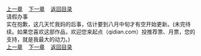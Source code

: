 
[上一章](https://github.com/xiaominghe2014/spider_book/blob/master/book/知北游/第371章.md)&nbsp;&nbsp;&nbsp;&nbsp;[下一章](https://github.com/xiaominghe2014/spider_book/blob/master/book/知北游/第373章.md)&nbsp;&nbsp;&nbsp;&nbsp;[返回目录](https://github.com/xiaominghe2014/spider_book/blob/master/book/知北游/README.md)
<br /> 请假办事<br />
    实在抱歉，这几天忙我妈的后事，估计要到八月中旬才有空开始更新。(未完待续。如果您喜欢这部作品，欢迎您来起点（qidian.com）投推荐票、月票，您的支持，就是我最大的动力。)
  <br />
[上一章](https://github.com/xiaominghe2014/spider_book/blob/master/book/知北游/第371章.md)&nbsp;&nbsp;&nbsp;&nbsp;[下一章](https://github.com/xiaominghe2014/spider_book/blob/master/book/知北游/第373章.md)&nbsp;&nbsp;&nbsp;&nbsp;[返回目录](https://github.com/xiaominghe2014/spider_book/blob/master/book/知北游/README.md)
